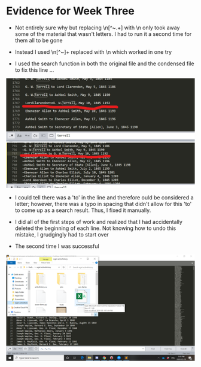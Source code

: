# Evidence for Week Three

- Not entirely sure why but replacing \n[^~.+] with \n only took away some of the material that wasn't letters. I had to run it a second time for them all to be gone

- Instead I used \n[^~]+ replaced with \n which worked in one try

- I used the search function in both the original file and the condensed file to fix this line ...

![image i just uploaded](fix2.jpg)
![image i just uploaded](fix1.jpg)

   - I could tell there was a 'to' in the line and therefore ould be considered a letter; however, there was a typo in spacing that didn't allow for this 'to' to come up as a search result. Thus, I fixed it manually.

- I did all of the first steps of work and realized that I had accidentally deleted the beginning of each line. Not knowing how to undo this mistake, I grudgingly had to start over

- The second time I was successful

![image i just uploaded](evidence1.PNG)

